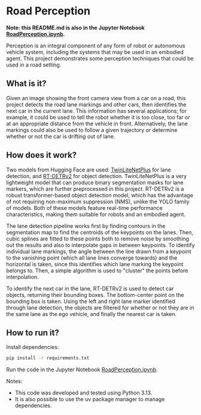 # Road Perception

**Note: this README.md is also in the Jupyter Notebook [RoadPerception.ipynb](/submissions/Isaac%20Hung/RoadPerception.ipynb).**

Perception is an integral component of any form of robot or autonomous vehicle system, including the systems that may be used in an embodied agent. This project demonstrates some perception techniques that could be used in a road setting.

## What is it?

Given an image showing the front camera view from a car on a road, this project detects the road lane markings and other cars, then identifies the next car in the current lane. This information has several applications; for example, it could be used to tell the robot whether it is too close, too far or at an appropriate distance from the vehicle in front. Alternatively, the lane markings could also be used to follow a given trajectory or determine whether or not the car is drifting out of lane.

## How does it work?

Two models from Hugging Face are used: [TwinLiteNetPlus](https://huggingface.co/nielsr/twinlitenetplus-nano) for lane detection, and [RT-DETRv2](https://huggingface.co/PekingU/rtdetr_v2_r101vd) for object detection. TwinLiteNetPlus is a very lightweight model that can produce binary segmentation masks for lane markers, which are further preprocessed in this project. RT-DETRv2 is a robust transformer-based object detection model, which has the advantage of not requiring non-maximum suppression (NMS), unlike the YOLO family of models. Both of these models feature real-time performance characteristics, making them suitable for robots and an embodied agent.

The lane detection pipeline works first by finding contours in the segmentation map to find the centroids of the keypoints on the lanes. Then, cubic splines are fitted to these points both to remove noise by smoothing out the results and also to interpolate gaps in between keypoints. To identify individual lane markings, the angle between the line drawn from a keypoint to the vanishing point (which all lane lines converge towards) and the horizontal is taken, since this identifies which lane marking the keypoint belongs to. Then, a simple algorithm is used to "cluster" the points before interpolation.

To identify the next car in the lane, RT-DETRv2 is used to detect car objects, returning their bounding boxes. The bottom-center point on the bounding box is taken. Using the left and right lane marker identified through lane detection, the objects are filtered for whether or not they are in the same lane as the ego vehicle, and finally the nearest car is taken.

## How to run it?

Install dependencies:

```bash
pip install -r requirements.txt
```

Run the code in the Jupyter Notebook [RoadPerception.ipynb](/submissions/Isaac%20Hung/RoadPerception.ipynb).

Notes:
- This code was developed and tested using Python 3.13.
- It is also possible to use the uv package manager to manage dependencies.